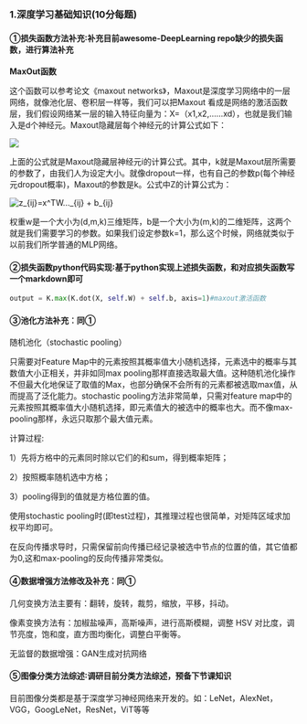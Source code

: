 ###  1.深度学习基础知识(10分每题)

#### ①损失函数方法补充∶补充目前awesome-DeepLearning repo缺少的损失函数，进行算法补充

**MaxOut函数**

这个函数可以参考论文《maxout networks》，Maxout是深度学习网络中的一层网络，就像池化层、卷积层一样等，我们可以把Maxout 看成是网络的激活函数层，我们假设网络某一层的输入特征向量为：X=（x1,x2,……xd），也就是我们输入是d个神经元。Maxout隐藏层每个神经元的计算公式如下：

![](https://latex.codecogs.com/svg.image?h_i(x)=MAXz_{ij},j\in[1,k])

上面的公式就是Maxout隐藏层神经元i的计算公式。其中，k就是Maxout层所需要的参数了，由我们人为设定大小。就像dropout一样，也有自己的参数p(每个神经元dropout概率)，Maxout的参数是k。公式中Z的计算公式为：

<img src="https://latex.codecogs.com/svg.image?z_{ij}=x^TW..._{ij}&space;&plus;&space;b_{ij}" title="z_{ij}=x^TW..._{ij} + b_{ij}" />

权重w是一个大小为(d,m,k)三维矩阵，b是一个大小为(m,k)的二维矩阵，这两个就是我们需要学习的参数。如果我们设定参数k=1，那么这个时候，网络就类似于以前我们所学普通的MLP网络。

#### ②损失函数python代码实现∶基于python实现上述损失函数，和对应损失函数写一个markdown即可

```Python
output = K.max(K.dot(X, self.W) + self.b, axis=1)#maxout激活函数
```



#### ③池化方法补充︰同①

随机池化（stochastic pooling）

只需要对Feature Map中的元素按照其概率值大小随机选择，元素选中的概率与其数值大小正相关，并非如同max pooling那样直接选取最大值。这种随机池化操作不但最大化地保证了取值的Max，也部分确保不会所有的元素都被选取max值，从而提高了泛化能力。stochastic pooling方法非常简单，只需对feature map中的元素按照其概率值大小随机选择，即元素值大的被选中的概率也大。而不像max-pooling那样，永远只取那个最大值元素。

计算过程:

1）先将方格中的元素同时除以它们的和sum，得到概率矩阵；

2）按照概率随机选中方格；

3）pooling得到的值就是方格位置的值。

使用stochastic pooling时(即test过程)，其推理过程也很简单，对矩阵区域求加权平均即可。

在反向传播求导时，只需保留前向传播已经记录被选中节点的位置的值，其它值都为0,这和max-pooling的反向传播非常类似。

#### ④数据增强方法修改及补充︰同①

几何变换方法主要有：翻转，旋转，裁剪，缩放，平移，抖动。

像素变换方法有：加椒盐噪声，高斯噪声，进行高斯模糊，调整 HSV 对比度，调节亮度，饱和度，直方图均衡化，调整白平衡等。

无监督的数据增强：GAN生成对抗网络

#### ⑤图像分类方法综述∶调研目前分类方法综述，预备下节课知识

目前图像分类都是基于深度学习神经网络来开发的。如：LeNet，AlexNet，VGG，GoogLeNet，ResNet，ViT等等

